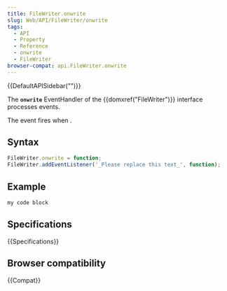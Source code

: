 ```yaml
---
title: FileWriter.onwrite
slug: Web/API/FileWriter/onwrite
tags:
  - API
  - Property
  - Reference
  - onwrite
  - FileWriter
browser-compat: api.FileWriter.onwrite
---
```

{{DefaultAPISidebar("")}}

The **`onwrite`** EventHandler of the {{domxref("FileWriter")}} interface processes  events.

The  event fires when .

## Syntax

```js
FileWriter.onwrite = function;
FileWriter.addEventListener('_Please replace this text_', function);
```

## Example

```js
my code block
```

## Specifications

{{Specifications}}

## Browser compatibility

{{Compat}}

